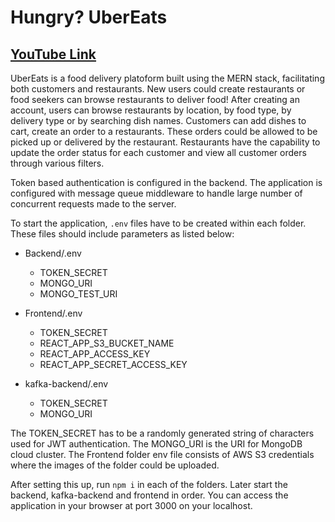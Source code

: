 # Hungry? UberEats

## [YouTube Link](https://www.youtube.com/watch?v=jzNE0T6mr6k)

UberEats is a food delivery platoform built using the MERN stack, facilitating both customers and restaurants. New users could create restaurants or food seekers can browse restaurants to deliver food! After creating an account, users can browse restaurants by location, by food type, by delivery type or by searching dish names. Customers can add dishes to cart, create an order to a restaurants. These orders could be allowed to be picked up or delivered by the restaurant. Restaurants have the capability to update the order status for each customer and view all customer orders through various filters. 

Token based authentication is configured in the backend. The application is configured with message queue middleware to handle large number of concurrent requests made to the server.

To start the application, ```.env``` files have to be created within each folder. These files should include parameters as listed below:

* Backend/.env
  * TOKEN_SECRET
  * MONGO_URI
  * MONGO_TEST_URI

* Frontend/.env
  * TOKEN_SECRET
  * REACT_APP_S3_BUCKET_NAME
  * REACT_APP_ACCESS_KEY
  * REACT_APP_SECRET_ACCESS_KEY

* kafka-backend/.env
  * TOKEN_SECRET
  * MONGO_URI

The TOKEN_SECRET has to be a randomly generated string of characters used for JWT authentication. The MONGO_URI is the URI for MongoDB cloud cluster. The Frontend folder env file consists of AWS S3 credentials where the images of the folder could be uploaded. 

After setting this up, run ```npm i``` in each of the folders. Later start the backend, kafka-backend and frontend in order. You can access the application in your browser at port 3000 on your localhost.
